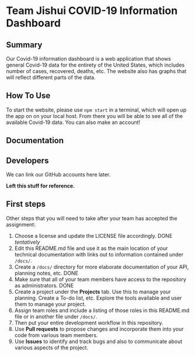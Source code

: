 # Team Jishui COVID-19 Information Dashboard

## Summary 

Our Covid-19 information dashboard is a web application that shows general Covid-19 data for the entirety of the United States, which includes number of cases, recovered, deaths, etc. The website also has graphs that will reflect different parts of the data.


## How To Use

To start the website, please use `npm start` in a terminal, which will open up the app on on your local host. 
From there you will be able to see all of the available Covid-19 data.
You can also make an account!


## Documentation

## Developers

We can link our GitHub accounts here later.


**Left this stuff for reference.**

## First steps

Other steps that you will need to take after your team has accepted the assignment:

1. Choose a license and update the LICENSE file accordingly. DONE *tentatively*
2. Edit this README.md file and use it as the main location of your technical documentation with links out to information contained under `/docs/`.
3. Create a `/docs/` directory for more elaborate documentation of your API, planning notes, etc. DONE
4. Make sure that all of your team members have access to the repository as administrators. DONE
5. Create a project under the **Projects** tab. Use this to manage your planning. Create a To-do list, etc. Explore the tools available and user them to manage your project.
7. Assign team roles and include a listing of those roles in this README.md file or in another file under `/docs/`.
8. Then put your entire development workflow in this repository.
9. Use **Pull requests** to propose changes and incorporate them into your code from various team members. 
10. Use **Issues** to identify and track bugs and also to communicate about various aspects of the project.
